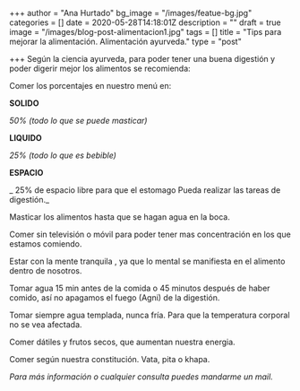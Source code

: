 +++
author = "Ana Hurtado"
bg_image = "/images/featue-bg.jpg"
categories = []
date = 2020-05-28T14:18:01Z
description = ""
draft = true
image = "/images/blog-post-alimentacion1.jpg"
tags = []
title = "Tips  para mejorar la alimentación. Alimentación ayurveda."
type = "post"

+++
Según la ciencia ayurveda,  para poder tener una buena digestión y poder digerir mejor los alimentos se recomienda:

Comer los porcentajes en nuestro menú en:

**SOLIDO**

 _50% (todo lo que se puede masticar)_

 **LIQUIDO**

 _25% (todo lo que es bebible)_

 **ESPACIO**

_ 25% de espacio libre para que el estomago Pueda realizar las tareas de digestión._

Masticar los alimentos hasta que se hagan agua en la boca.

Comer sin televisión o móvil para poder tener mas concentración  en los que estamos comiendo.

Estar con la mente tranquila , ya que lo mental se manifiesta en el alimento dentro de nosotros.

Tomar agua 15 min antes de la comida o 45 minutos después de haber comido, así no apagamos el fuego (Agni) de la digestión.

Tomar  siempre agua templada, nunca fría. Para que la temperatura corporal no se vea afectada.

Comer dátiles y frutos secos, que aumentan nuestra energia.

 Comer según nuestra constitución. Vata, pita o khapa.

_Para más información o cualquier consulta puedes mandarme un mail._